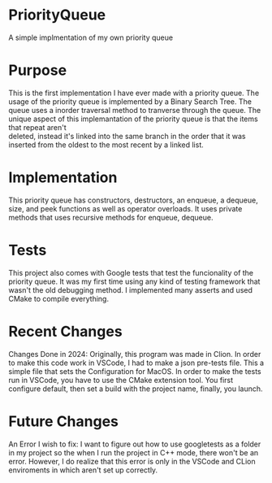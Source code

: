 # PriorityQueue
A simple implmentation of my own priority queue

# Purpose
This is the first implementation I have ever made with a priority queue. The usage of the priority queue is implemented by a Binary Search Tree. The queue uses a inorder traversal method to tranverse through the queue. The unique aspect of this 
implemantation of the priority queue is that the items that repeat aren't  
deleted, instead it's linked into the same branch in the order that it was 
inserted from the oldest to the most recent by a linked list. 

# Implementation
This priority queue has constructors, destructors, an enqueue, a dequeue, size, and peek functions as well as operator overloads. It uses private methods that uses recursive methods for enqueue, dequeue.

# Tests
This project also comes with Google tests that test the funcionality of the priority queue. It was my first time using any kind of testing
framework that wasn't the old debugging method. I implemented many asserts and used CMake to compile everything.

# Recent Changes
Changes Done in 2024:
Originally, this program was made in Clion. 
In order to make this code work in VSCode, I had to make a json pre-tests file. This a simple file that sets the Configuration for MacOS. In order to make the tests run in VSCode, you have to use the CMake extension tool. You first configure default, then set a build with the project name, finally, you launch. 

# Future Changes
An Error I wish to fix: I want to figure out how to use googletests as a folder in my project so the when I run the project in C++ mode, there won't be an error. However, I do realize that this error is only in the VSCode and CLion enviroments in which aren't set up correctly.
